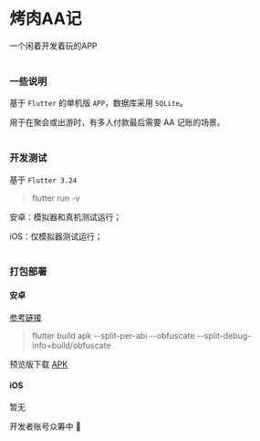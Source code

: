 # 烤肉AA记

一个闲着开发着玩的APP
<br><br>


### 一些说明

基于 `Flutter` 的单机版 `APP`，数据库采用 `SQLite`。

用于在聚会或出游时，有多人付款最后需要 AA 记账的场景。
<br><br>


### 开发测试

基于 `Flutter 3.24`

> flutter run -v

安卓：模拟器和真机测试运行；

iOS：仅模拟器测试运行；
<br><br>


### 打包部署

#### 安卓

[参考链接](https://docs.flutter.cn/deployment/android)

> flutter build apk --split-per-abi --obfuscate --split-debug-info=build/obfuscate

预览版下载 [APK](../../releases/latest)

#### iOS

暂无

开发者账号众筹中 :dog:
